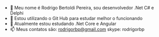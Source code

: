 - 👋 Meu nome é Rodrigo Bertoldi Pereira, sou desenvolvedor .Net C# e Delphi
- 👀 Estou utilizando o Git Hub para estudar melhor o funcionando
- 🌱 Atualmente estou estudando .Net Core e Angular
- 📫 Meus contatos são:
      rodrigorbp@gmail.com
      skype: rodrigorbp
